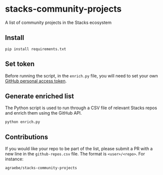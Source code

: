 # stacks-community-projects
 A list of community projects in the Stacks ecosystem

## Install

```shell
pip install requirements.txt
```

## Set token
Before running the script, in the `enrich.py` file, you will need to set your own [GitHub personal access token](https://docs.github.com/en/github/authenticating-to-github/creating-a-personal-access-token).

## Generate enriched list
The Python script is used to run through a CSV file of relevant Stacks repos and enrich them using the GitHub API.

```shell
python enrich.py
```

## Contributions
If you would like your repo to be part of the list, please submit a PR with a new line in the `github-repos.csv` file. The format is `<user>/<repo>`. For instance:

```csv
agraebe/stacks-community-projects
```
